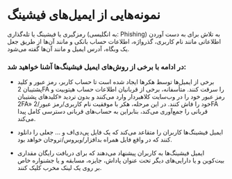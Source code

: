 # نمونه‌هایی از ایمیل‌های فیشینگ

رمزگیری یا فیشینگ یا تله‌گذاری (به انگلیسی: Phishing) به تلاش برای به دست آوردن اطلاعاتی مانند نام کاربری، گذرواژه، اطلاعات حساب بانکی و مانند آن‌ها از طریق جعل یک وبگاه، آدرس ایمیل و مانند آن‌ها گفته می‌شود.

### در ادامه با برخی از روش‌های ایمیل فیشینگ‌ها آشنا خواهید شد:

-	برخی از ایمیل‌ها توسط هکرها ایجاد شده است تا حساب کاربر، رمز عبور و کلید پشتیبان 2FA را سرقت کنند. متأسفانه، برخی از قربانیان اطلاعات حساب هیتوبیت و رمز عبور خود را در وب‌سایت کلاهبردار وارد می‌کنند  و  بدون تردید «کلیدهای پشتیبان 2FA» خود را فاش کنند. در این مرحله، هکر با موفقیت نام کاربری/رمز عبور/2FA قربانی را جمع‌آوری می‌کند، بنابراین به حساب‌های قربانی دسترسی کامل پیدا می‌کند.

-	ایمیل فیشینگ‌ها کاربران را متقاعد می‌کند که یک فایل پی‌دی‌اف و ... جعلی را دانلود کنند که در واقع فایل همراه بدافزار/ویروس/تروجان خواهد بود.

-	ایمیل فیشینگ‌ها به کاربران پیشنهاد می‌دهند که برای دریافت رایگان مقداری بیت‌کوین و یا دارایی‌های دیگر تحت عنوان پاداش، جایزه، مسابقه و یا جشنواره خاص بر روی یک لینک مخرب کلیک کنند.



